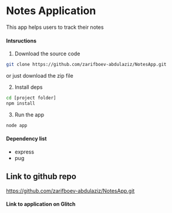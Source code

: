 # Notes Application

This app helps users to track their notes

#### Intsructions
1. Download the source code
```bash 
git clone https://github.com/zarifboev-abdulaziz/NotesApp.git
```
or just download the zip file

2. Install deps

```bash
cd [project folder]
npm install 
```

3. Run the app
```bash
node app
```

#### Dependency list 
- express
- pug


## Link to github repo
https://github.com/zarifboev-abdulaziz/NotesApp.git

#### Link to application on Glitch
